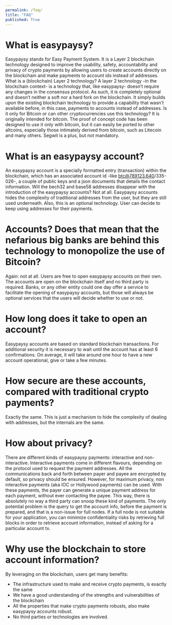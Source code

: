 ```yaml
---
permalink: /faq/
title: "FAQ"
published: True
---
```


# What is easypaysy?
Easypaysy stands for Easy Payment System. It is a Layer 2 blockchain technology designed to improve the usability, safety, accountability and privacy of crypto payments by allowing users to create accounts directly on the blockchain and make payments to account ids instead of addresses.
What is a (blockchain) Layer 2 technology?
A layer 2 technology -in the blockchain context- is a technology that, like easypaysy- doesn’t require any changes in the consensus protocol. As such, it is completely optional and doesn’t neither a soft nor a hard fork on the blockchain. It simply builds upon the existing blockchain technology to provide a capability that wasn’t available before, in this case, payments to accounts instead of addresses.
Is it only for Bitcoin or can other cryptocurrencies use this technology?
It is originally intended for bitcoin. The proof of concept code has been designed to use it only with bitcoin, but it can easily be ported to other altcoins, especially those intimately derived from bitcoin, such as Litecoin and many others.  Segwit is a plus, but not mandatory.

# What is an easypaysy account?
An easypaysy account is a specially formatted entry (transaction) within the blockchain, which has an associated account id -like btc@789123.640/335-026-, a couple of public keys and a json documents that details the contact information. 
Will the bech32 and base58 addresses disappear with the introduction of the easypaysy accounts?
Not at all. Easypaysy accounts hides the complexity of traditional addresses from the user, but they are still used underneath. Also, this is an optional technology. User can decide to keep using addresses for their payments.

# Accounts?  Does that mean that the nefarious big banks are behind this technology to monopolize the use of Bitcoin?
Again: not at all. Users are free to open easypaysy accounts on their own. The accounts are open on the blockchain itself and no third party is required. Banks, or any other entity could one day offer a service to facilitate the opening of easypaysy accounts, but those will always be optional services that the users will decide whether to use or not.

# How long does it take to open an account?
Easypaysy accounts are based on standard blockchain transactions. For additional security it is necessary to wait until the account has at least 6 confirmations. On average, it will take around one hour to have a new account operational, give or take a few minutes.

# How secure are these accounts, compared with traditional crypto payments?
Exactly the same. This is just a mechanism to hide the complexity of dealing with addresses, but the internals are the same.

# How about privacy?
There are different kinds of easypaysy payments: interactive and non-interactive. Interactive payments come in different flavours, depending on the protocol used to request the payment addresses. All the communications back and forth between payer and payee are encrypted by default, so privacy should be ensured.
However, for maximum privacy, non interactive payments (aka IOC or Hollywood payments) can be used. With these payments, the payer can generate a unique payment address for each payment, without ever contacting the payee. This way, there is absolutely no way a third party can snoop these kind of payments. The only potential problem is the query to get the account info, before the payment is prepared, and that is a non-issue for full nodes. If a full node is not suitable for your application, you can minimize confidentiality risks by retrieving full blocks in order to retrieve account information, instead of asking for a particular account tx.

# Why use the blockchain to store account information?
By leveraging on the blockchain, users get many benefits: 
- The infrastructure used to make and receive crypto payments, is exactly the same
- We have a good understanding of the strengths and vulnerabilities of the blockchain
- All the properties that make crypto payments robusts, also make easypaysy accounts robust.
- No third parties or technologies are involved.
